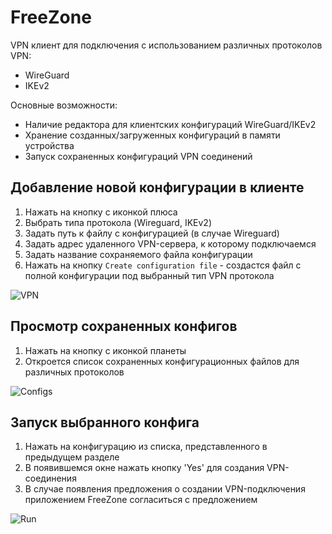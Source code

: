 # FreeZone

VPN клиент для подключения с использованием различных протоколов VPN:
- WireGuard
- IKEv2

Основные возможности:

- Наличие редактора для клиентских конфигураций WireGuard/IKEv2
- Хранение созданных/загруженных конфигураций в памяти устройства
- Запуск сохраненных конфигураций VPN соединений

## Добавление новой конфигурации в клиенте

1. Нажать на кнопку с иконкой плюса
2. Выбрать типа протокола (Wireguard, IKEv2)
3. Задать путь к файлу с конфигурацией (в случае Wireguard)
4. Задать адрес удаленного VPN-сервера, к которому подключаемся
5. Задать название сохраняемого файла конфигурации
6. Нажать на кнопку `Create configuration file` - создастся файл с полной конфигурации под выбранный тип VPN протокола

![VPN](./screens/add-new-config.png)

## Просмотр сохраненных конфигов

1. Нажать на кнопку с иконкой планеты
2. Откроется список сохраненных конфигурационных файлов для различных протоколов 

![Configs](./screens/configs-screen.png)

## Запуск выбранного конфига

1. Нажать на конфигурацию из списка, представленного в предыдущем разделе
2. В появившемся окне нажать кнопку 'Yes' для создания VPN-соединения
3. В случае появления предложения о создании VPN-подключения приложением FreeZone согласиться с предложением

![Run](./screens/connect-with-vpn.png)

